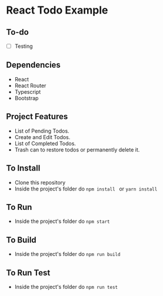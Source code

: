# React Todo Example

## To-do

- [ ] Testing

## Dependencies

- React
- React Router
- Typescript
- Bootstrap

## Project Features

- List of Pending Todos.
- Create and Edit Todos.
- List of Completed Todos.
- Trash can to restore todos or permanently delete it. 


## To Install

- Clone this repository
- Inside the project's folder do `npm install ` or `yarn install`

## To Run

- Inside the project's folder do `npm start`

## To Build

- Inside the project's folder do `npm run build`

## To Run Test

- Inside the project's folder do `npm run test`



